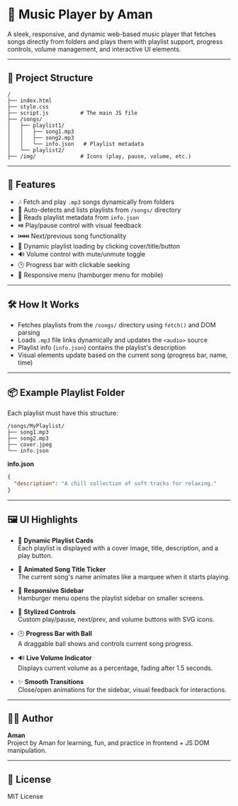 # 🎵 Music Player by Aman

A sleek, responsive, and dynamic web-based music player that fetches songs directly from folders and plays them with playlist support, progress controls, volume management, and interactive UI elements.

---

## 📂 Project Structure

```
/
├── index.html
├── style.css
├── script.js          # The main JS file
├── /songs/
│   ├── playlist1/
│   │   ├── song1.mp3
│   │   ├── song2.mp3
│   │   └── info.json   # Playlist metadata
│   └── playlist2/
├── /img/              # Icons (play, pause, volume, etc.)
```

---

## 🚀 Features

- 🎶 Fetch and play `.mp3` songs dynamically from folders  
- 🧠 Auto-detects and lists playlists from `/songs/` directory  
- 📃 Reads playlist metadata from `info.json`  
- ⏯️ Play/pause control with visual feedback  
- ⏮️⏭️ Next/previous song functionality  
- 📀 Dynamic playlist loading by clicking cover/title/button  
- 🔊 Volume control with mute/unmute toggle  
- 🕒 Progress bar with clickable seeking  
- 📱 Responsive menu (hamburger menu for mobile)  

---

## 🛠️ How It Works

- Fetches playlists from the `/songs/` directory using `fetch()` and DOM parsing  
- Loads `.mp3` file links dynamically and updates the `<audio>` source  
- Playlist info (`info.json`) contains the playlist's description  
- Visual elements update based on the current song (progress bar, name, time)  

---

## 📦 Example Playlist Folder

Each playlist must have this structure:

```
/songs/MyPlaylist/
├── song1.mp3
├── song2.mp3
├── cover.jpeg
└── info.json
```

**info.json**
```json
{
  "description": "A chill collection of soft tracks for relaxing."
}
```

---

## 🖼️ UI Highlights

- 🎵 **Dynamic Playlist Cards**  
  Each playlist is displayed with a cover image, title, description, and a play button.

- 🧠 **Animated Song Title Ticker**  
  The current song's name animates like a marquee when it starts playing.

- 📱 **Responsive Sidebar**  
  Hamburger menu opens the playlist sidebar on smaller screens.

- 🟰 **Stylized Controls**  
  Custom play/pause, next/prev, and volume buttons with SVG icons.

- 🕒 **Progress Bar with Ball**  
  A draggable ball shows and controls current song progress.

- 🔊 **Live Volume Indicator**  
  Displays current volume as a percentage, fading after 1.5 seconds.

- ✨ **Smooth Transitions**  
  Close/open animations for the sidebar, visual feedback for interactions.

---

## 👨‍💻 Author

**Aman**  
Project by Aman for learning, fun, and practice in frontend + JS DOM manipulation.

---

## 📄 License

MIT License
